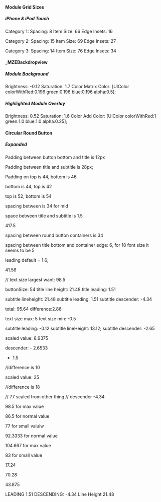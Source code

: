 #### Module Grid Sizes

##### iPhone & iPod Touch

Category 1:
	Spacing: 8
	Item Size: 66
	Edge Insets: 16

Category 2: 
	Spacing: 15
	Item Size: 69
	Edge Insets: 27

Category 3:
	Spacing: 14
	Item Size: 76
	Edge Insets: 34



#### _MZEBackdropview

##### Module Background

Brightness: -0.12
Saturation: 1.7
Color Matrix Color: [UIColor colorWithRed:0.196 green:0.196 blue:0.196 alpha:0.5];

##### Highlighted Module Overlay

Brightness: 0.52
Saturation: 1.6
Color Add Color: [UIColor colorWithRed:1 green:1.0 blue:1.0 alpha:0.25];



#### Circular Round Button

##### Expanded

Padding between button bottom and title is 12px

Padding between title and subtitle is 28px;

Padding on top is 44, bottom is 46

bottom is 44, top is 42

top is 52, bottom is 54

spacing between is 34 for mid


space between title and subtitle is 1.5

417.5


spacing between round button containers is 34

spacing between title bottom and container edge: 6, for 18 font size it seems to be 5


leading default = 1.6;

41.56


// text size largest
want: 98.5

buttonSize: 54
title line height: 21.48
title leading: 1.51

subtitle lineheight: 21.48
subtitle leading: 1.51
subtitle descender: -4.34


total: 95.64
difference:2.86


text size max: 5
text size min: -0.5

subtitle leading: -0.12
subtitle lineHeight: 13.12;
subtitle descender: -2.65


scaled value: 8.9375

descender: - 2.6533

- 1.5

//difference is 10

scaled value: 25

//difference is 18

// 77 scaled from other thing
// descender -4.34


98.5 for max value

86.5 for normal value

77 for small valuiw

92.3333 for normal value

104.667 for max value

83 for small value

17.24


70.28

43.875



LEADING 1.51
DESCENDING: -4.34
Line Height 21.48
